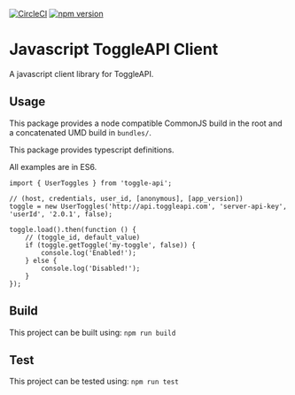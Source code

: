 [![CircleCI](https://circleci.com/gh/toggle-api/javascript-client/tree/master.svg?style=svg)](https://circleci.com/gh/toggle-api/javascript-client/tree/master)
[![npm version](https://img.shields.io/npm/v/toggle-api.svg)](https://www.npmjs.com/package/toggle-api)

# Javascript ToggleAPI Client
A javascript client library for ToggleAPI.

## Usage
This package provides a node compatible CommonJS build in the root and a concatenated UMD build in `bundles/`.

This package provides typescript definitions.

All examples are in ES6.

```
import { UserToggles } from 'toggle-api';

// (host, credentials, user_id, [anonymous], [app_version])
toggle = new UserToggles('http://api.toggleapi.com', 'server-api-key', 'userId', '2.0.1', false);

toggle.load().then(function () {
    // (toggle_id, default_value)
    if (toggle.getToggle('my-toggle', false)) {
        console.log('Enabled!');
    } else {
        console.log('Disabled!');
    }
});
```

## Build
This project can be built using: `npm run build`

## Test
This project can be tested using: `npm run test`
